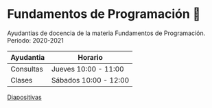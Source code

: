 # Fundamentos de Programación 👋
Ayudantias de docencia de la materia Fundamentos de Programación. Periodo: 2020-2021


| Ayudantia | Horario |
| ------------- | ------------- |
| Consultas | Jueves 10:00 - 11:00|
| Clases | Sábados 10:00 - 12:00|


[Diapositivas](https://docs.google.com/presentation/d/1h_Vsrq-PJWnx7W0cqY1RZVG1_qFWO_WkctWDU2LxZVU/edit?usp=sharing)
